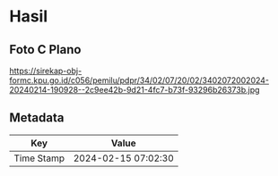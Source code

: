 # Hasil

## Foto C Plano

https://sirekap-obj-formc.kpu.go.id/c056/pemilu/pdpr/34/02/07/20/02/3402072002024-20240214-190928--2c9ee42b-9d21-4fc7-b73f-93296b26373b.jpg


## Metadata

| Key        | Value               |
| ---------- | ------------------- |
| Time Stamp | 2024-02-15 07:02:30 |



